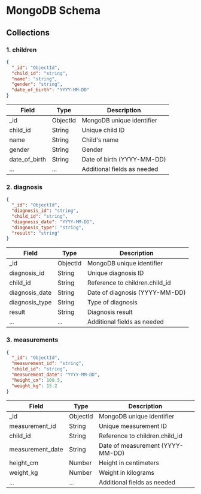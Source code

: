 # MongoDB Schema

## Collections

### 1. children
```json
{
  "_id": "ObjectId",
  "child_id": "string",      
  "name": "string",
  "gender": "string",
  "date_of_birth": "YYYY-MM-DD"
}
```
| Field         | Type     | Description                |
|---------------|----------|----------------------------|
| _id           | ObjectId | MongoDB unique identifier  |
| child_id      | String   | Unique child ID            |
| name          | String   | Child's name               |
| gender        | String   | Gender                     |
| date_of_birth | String   | Date of birth (YYYY-MM-DD) |
| ...           | ...      | Additional fields as needed|

### 2. diagnosis
```json
{
  "_id": "ObjectId",
  "diagnosis_id": "string",  
  "child_id": "string",         
  "diagnosis_date": "YYYY-MM-DD",
  "diagnosis_type": "string",
  "result": "string"
}
```
| Field          | Type     | Description                        |
|----------------|----------|------------------------------------|
| _id            | ObjectId | MongoDB unique identifier          |
| diagnosis_id   | String   | Unique diagnosis ID                |
| child_id       | String   | Reference to children.child_id     |
| diagnosis_date | String   | Date of diagnosis (YYYY-MM-DD)     |
| diagnosis_type | String   | Type of diagnosis                  |
| result         | String   | Diagnosis result                   |
| ...            | ...      | Additional fields as needed        |

### 3. measurements
```json
{
  "_id": "ObjectId",
  "measurement_id": "string", 
  "child_id": "string",         
  "measurement_date": "YYYY-MM-DD",
  "height_cm": 100.5,
  "weight_kg": 15.2
}
```
| Field            | Type     | Description                        |
|------------------|----------|------------------------------------|
| _id              | ObjectId | MongoDB unique identifier          |
| measurement_id   | String   | Unique measurement ID              |
| child_id         | String   | Reference to children.child_id     |
| measurement_date | String   | Date of measurement (YYYY-MM-DD)   |
| height_cm        | Number   | Height in centimeters              |
| weight_kg        | Number   | Weight in kilograms                |
| ...              | ...      | Additional fields as needed        |
